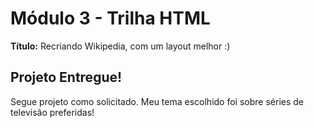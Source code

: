 # Módulo 3 - Trilha HTML

**Título:** Recriando Wikipedia, com um layout melhor :)

## Projeto Entregue!

Segue projeto como solicitado. Meu tema escolhido foi sobre séries de televisão preferidas!
